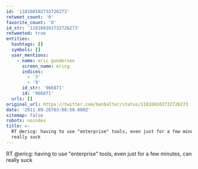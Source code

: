 ```yaml
---
id: '118160102732726273'
retweet_count: '0'
favorite_count: '0'
id_str: '118160102732726273'
retweeted: true
entities:
  hashtags: []
  symbols: []
  user_mentions:
    - name: eric gundersen
      screen_name: ericg
      indices:
        - '3'
        - '9'
      id_str: '966871'
      id: '966871'
  urls: []
original_url: https://twitter.com/benbalter/status/118160102732726273
date: '2011-09-26T03:08:58.000Z'
sitemap: false
robots: noindex
title: >-
  RT @ericg: having to use "enterprise" tools, even just for a few minutes, can
  really suck
---
```


RT @ericg: having to use "enterprise" tools, even just for a few minutes, can really suck